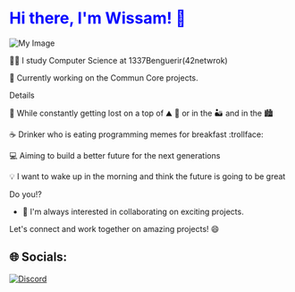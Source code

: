 <h1 style="color: blue;">Hi there, I'm Wissam! 👋</h1>

<img src="https://user-images.githubusercontent.com/34418187/202911326-559ae103-550c-40dc-a404-4c7ca2eeb777.gif" alt="My Image">

👨‍💻 I study Computer Science at 1337Benguerir(42netwrok)

🤯 Currently working on the Commun Core projects.

Details

🧭 While constantly getting lost on a top of ⛰️ 🌋 or in the 🏜️ and in the 🏙️

☕ Drinker who is eating programming memes for breakfast :trollface:

💻 Aiming to build a better future for the next generations

💡 I want to wake up in the morning and think the future is going to be great

Do you⁉️

<ul>
  <li>👯 I'm always interested in collaborating on exciting projects.</li>
</ul>

<p>Let's connect and work together on amazing projects! 😄</p>

## 🌐 Socials:
<a href="https://discord.gg/~W1ES#0114"><img src="https://img.shields.io/badge/Discord-%237289DA.svg?logo=discord&logoColor=white" alt="Discord"></a>
